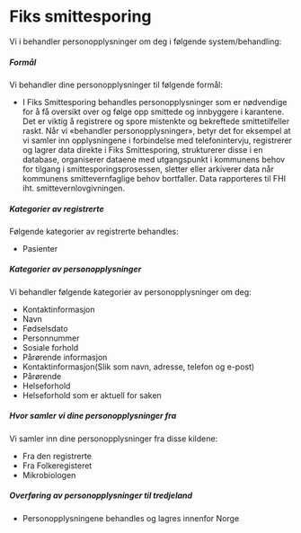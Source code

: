 # Fiks smittesporing


  

Vi i behandler personopplysninger om deg i følgende system/behandling:

  

##### Formål

Vi behandler dine personopplysninger til følgende formål:

*   I Fiks Smittesporing behandles personopplysninger som er nødvendige for å få oversikt over og følge opp smittede og innbyggere i karantene. Det er viktig å registrere og spore mistenkte og bekreftede smittetilfeller raskt. Når vi «behandler personopplysninger», betyr det for eksempel at vi samler inn opplysningene i forbindelse med telefonintervju, registrerer og lagrer data direkte i Fiks Smittesporing, strukturerer disse i en database, organiserer dataene med utgangspunkt i kommunens behov for tilgang i smittesporingsprosessen, sletter eller arkiverer data når kommunens smittevernfaglige behov bortfaller. Data rapporteres til FHI iht. smittevernlovgivningen.

##### Kategorier av registrerte

Følgende kategorier av registrerte behandles:

*   Pasienter

##### Kategorier av personopplysninger

Vi behandler følgende kategorier av personopplysninger om deg:

*   Kontaktinformasjon
*   Navn
*   Fødselsdato
*   Personnummer
*   Sosiale forhold
*   Pårørende informasjon
*   Kontaktinformasjon(Slik som navn, adresse, telefon og e-post)
*   Pårørende
*   Helseforhold
*   Helseforhold som er aktuell for saken

##### Hvor samler vi dine personopplysninger fra

Vi samler inn dine personopplysninger fra disse kildene:

*   Fra den registrerte
*   Fra Folkeregisteret
*   Mikrobiologen

##### Overføring av personopplysninger til tredjeland

*   Personopplysningene behandles og lagres innenfor Norge